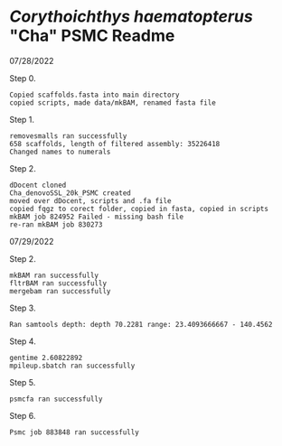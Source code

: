 # <i>Corythoichthys haematopterus</i> "Cha" PSMC Readme

07/28/2022

  Step 0. 
  
    Copied scaffolds.fasta into main directory
    copied scripts, made data/mkBAM, renamed fasta file
    
  Step 1.
  
    removesmalls ran successfully
    658 scaffolds, length of filtered assembly: 35226418
    Changed names to numerals
   
  Step 2.

    dDocent cloned
    Cha_denovoSSL_20k_PSMC created
    moved over dDocent, scripts and .fa file
    copied fqgz to corect folder, copied in fasta, copied in scripts
    mkBAM job 824952 Failed - missing bash file
    re-ran mkBAM job 830273

07/29/2022

  Step 2.
    
    mkBAM ran successfully
    fltrBAM ran successfully
    mergebam ran successfully
    
  Step 3.
  
    Ran samtools depth: depth 70.2281 range: 23.4093666667 - 140.4562
  
  Step 4.
    
    gentime 2.60822892
    mpileup.sbatch ran successfully
    
  Step 5.
  
    psmcfa ran successfully
    
  Step 6.
  
    Psmc job 883848 ran successfully

